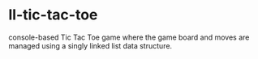 # ll-tic-tac-toe
console-based Tic Tac Toe game where the game board and moves are managed using a singly linked list data structure.
